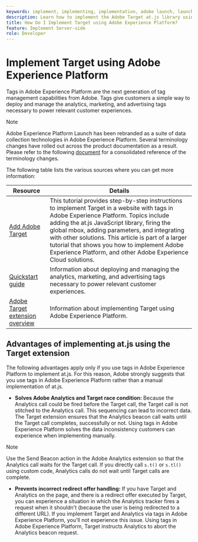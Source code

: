 ```yaml
---
keywords: implement, implementing, implementation, adobe launch, launch, race, redirect, experience platform launch, platform launch, tags, adobe platform, implement2
description: Learn how to implement the Adobe Target at.js library using Adobe Experience Platform, the preferred method to implement Target.
title: How Do I Implement Target using Adobe Experience Platform?
feature: Implement Server-side
role: Developer
---
```

# Implement Target using Adobe Experience Platform

Tags in Adobe Experience Platform are the next generation of tag management capabilities from Adobe. Tags give customers a simple way to deploy and manage the analytics, marketing, and advertising tags necessary to power relevant customer experiences.

>[!NOTE]
>
>Adobe Experience Platform Launch has been rebranded as a suite of data collection technologies in Adobe Experience Platform. Several terminology changes have rolled out across the product documentation as a result. Please refer to the following [document](https://experienceleague.adobe.com/docs/experience-platform/tags/term-updates.html?) for a consolidated reference of the terminology changes.

The following table lists the various sources where you can get more information:

| Resource | Details |
|--- |--- |
|[Add Adobe Target](https://experienceleague.adobe.com/docs/launch-learn/implementing-in-websites-with-launch/implement-solutions/target.html#implement-solutions)|This tutorial provides step-by-step instructions to implement Target in a website with tags in Adobe Experience Platform. Topics include adding the at.js JavaScript library, firing the global mbox, adding parameters, and integrating with other solutions. This article is part of a larger tutorial that shows you how to implement Adobe Experience Platform, and other Adobe Experience Cloud solutions.|
|[Quickstart guide](https://experienceleague.adobe.com/docs/experience-platform/tags/get-started/quick-start.html)|Information about deploying and managing the analytics, marketing, and advertising tags necessary to power relevant customer experiences.|
|[Adobe Target extension overview](https://experienceleague.adobe.com/docs/experience-platform/tags/extensions/adobe/target/overview.html)|Information about implementing Target using Adobe Experience Platform.|

## Advantages of implementing at.js using the Target extension

The following advantages apply only if you use tags in Adobe Experience Platform to implement at.js. For this reason, Adobe strongly suggests that you use tags in Adobe Experience Platform rather than a manual implementation of at.js.

* **Solves Adobe Analytics and Target race condition:** Because the Analytics call could be fired before the Target call, the Target call is not stitched to the Analytics call. This sequencing can lead to incorrect data. The Target extension ensures that the Analytics beacon call waits until the Target call completes, successfully or not. Using tags in Adobe Experience Platform solves the data inconsistency customers can experience when implementing manually.

>[!NOTE]
>
>Use the Send Beacon action in the Adobe Analytics extension so that the Analytics call waits for the Target call. If you directly call `s.t()` or `s.tl()` using custom code, Analytics calls do not wait until Target calls are complete.

* **Prevents incorrect redirect offer handling:** If you have Target and Analytics on the page, and there is a redirect offer executed by Target, you can experience a situation in which the Analytics tracker fires a request when it shouldn't (because the user is being redirected to a different URL). If you implement Target and Analytics via tags in Adobe Experience Platform, you'll not experience this issue. Using tags in Adobe Experience Platform, Target instructs Analytics to abort the Analytics beacon request.

